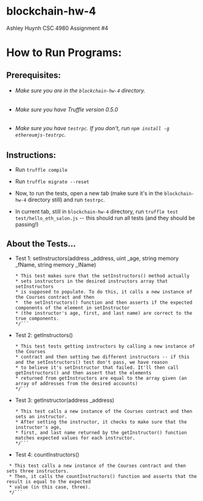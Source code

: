 # blockchain-hw-4
Ashley Huynh
CSC 4980 Assignment #4

# How to Run Programs:

## Prerequisites:
* ###### Make sure you are in the `blockchain-hw-4` directory.

* ###### Make sure you have Truffle version 0.5.0

* ###### Make sure you have `testrpc`. If you don't, run `npm install -g ethereumjs-testrpc`.

## Instructions:
* Run `truffle compile`

* Run `truffle migrate --reset`

* Now, to run the tests, open a new tab (make sure it's in the `blockchain-hw-4` directory still) and run `testrpc`.

* In current tab, still in `blockchain-hw-4` directory, run `truffle test test/hello_eth_salon.js` -- this should run all tests (and they should be passing!)

## About the Tests...

* Test 1: setInstructors(address _address, uint _age, string memory _fName, string memory _lName)
  ```/*
  * This test makes sure that the setInstructors() method actually
  * sets instructors in the desired instructors array that setInstructors
  * is supposed to populate. To do this, it calls a new instance of the Courses contract and then
  *  the setInstructors() function and then asserts if the expected components of the element in setInstructor
  * (the instructor's age, first, and last name) are correct to the true components.
  */```

* Test 2: getInstructors()
  ```/*
  * This test tests getting instructors by calling a new instance of the Courses
  * contract and then setting two different instructors -- if this and the setInstructors() test don't pass, we have reason
  * to believe it's setInstructor that failed. It'll then call getInstructors() and then assert that the elements
  * returned from getInstructors are equal to the array given (an array of addresses from the desired accounts)
  */```

* Test 3: getInstructor(address _address)
  ```/*
  * This test calls a new instance of the Courses contract and then sets an instructor.
  * After setting the instructor, it checks to make sure that the instructor's age,
  * first, and last name returned by the getInstructor() function matches expected values for each instructor.
  */```

* Test 4: countInstructors()
 ```/*
  * This test calls a new instance of the Courses contract and then sets three instructors.
  * Then, it calls the countInstructors() function and asserts that the result is equal to the expected
  * value (in this case, three).
  */```

